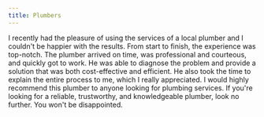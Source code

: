 ```yaml
---
title: Plumbers
---
```


I recently had the pleasure of using the services of a local plumber and I couldn't be happier with the results. From start to finish, the experience was top-notch. The plumber arrived on time, was professional and courteous, and quickly got to work. He was able to diagnose the problem and provide a solution that was both cost-effective and efficient. He also took the time to explain the entire process to me, which I really appreciated. I would highly recommend this plumber to anyone looking for plumbing services. If you're looking for a reliable, trustworthy, and knowledgeable plumber, look no further. You won't be disappointed.